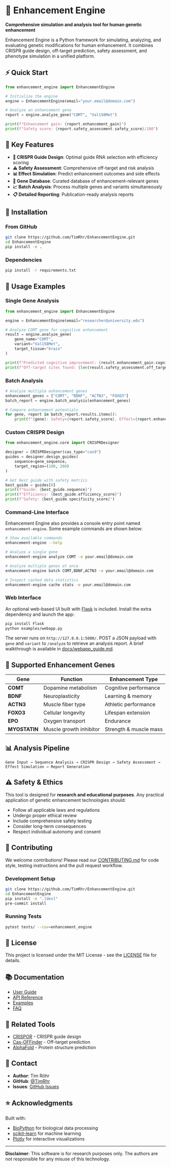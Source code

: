# 🧬 Enhancement Engine

**Comprehensive simulation and analysis tool for human genetic enhancement**

Enhancement Engine is a Python framework for simulating, analyzing, and evaluating genetic modifications for human enhancement. It combines CRISPR guide design, off-target prediction, safety assessment, and phenotype simulation in a unified platform.

## ⚡ Quick Start

```python
from enhancement_engine import EnhancementEngine

# Initialize the engine
engine = EnhancementEngine(email="your.email@domain.com")

# Analyze an enhancement gene
report = engine.analyze_gene("COMT", "Val158Met")

print(f"Enhancement gain: {report.enhancement_gain}")
print(f"Safety score: {report.safety_assessment.safety_score}/100")
```

## 🎯 Key Features

- **🔬 CRISPR Guide Design**: Optimal guide RNA selection with efficiency scoring
- **⚠️ Safety Assessment**: Comprehensive off-target and risk analysis
- **📊 Effect Simulation**: Predict enhancement outcomes and side effects
- **🧬 Gene Database**: Curated database of enhancement-relevant genes
- **📈 Batch Analysis**: Process multiple genes and variants simultaneously
- **📋 Detailed Reporting**: Publication-ready analysis reports

## 🚀 Installation

### From GitHub
```bash
git clone https://github.com/TimRhr/EnhancementEngine.git
cd EnhancementEngine
pip install -e .
```

### Dependencies
```bash
pip install -r requirements.txt
```

## 📖 Usage Examples

### Single Gene Analysis
```python
from enhancement_engine import EnhancementEngine

engine = EnhancementEngine(email="researcher@university.edu")

# Analyze COMT gene for cognitive enhancement
result = engine.analyze_gene(
    gene_name="COMT",
    variant="Val158Met",
    target_tissue="brain"
)

print(f"Predicted cognitive improvement: {result.enhancement_gain.cognitive}")
print(f"Off-target sites found: {len(result.safety_assessment.off_targets)}")
```

### Batch Analysis
```python
# Analyze multiple enhancement genes
enhancement_genes = ["COMT", "BDNF", "ACTN3", "FOXO3"]
batch_report = engine.batch_analysis(enhancement_genes)

# Compare enhancement potentials
for gene, report in batch_report.results.items():
    print(f"{gene}: Safety={report.safety_score}, Effect={report.enhancement_gain}")
```

### Custom CRISPR Design
```python
from enhancement_engine.core import CRISPRDesigner

designer = CRISPRDesigner(cas_type="cas9")
guides = designer.design_guides(
    sequence=gene_sequence,
    target_region=(100, 200)
)

# Get best guide with safety metrics
best_guide = guides[0]
print(f"Guide: {best_guide.sequence}")
print(f"Efficiency: {best_guide.efficiency_score}")
print(f"Safety: {best_guide.specificity_score}")
```

### Command-Line Interface

Enhancement Engine also provides a console entry point named
`enhancement-engine`. Some example commands are shown below:

```bash
# Show available commands
enhancement-engine --help

# Analyze a single gene
enhancement-engine analyze COMT -e your.email@domain.com

# Analyze multiple genes at once
enhancement-engine batch COMT,BDNF,ACTN3 -e your.email@domain.com

# Inspect cached data statistics
enhancement-engine cache stats -e your.email@domain.com
```

### Web Interface

An optional web-based UI built with [Flask](https://flask.palletsprojects.com/) is included.
Install the extra dependency and launch the app:

```bash
pip install Flask
python examples/webapp.py
```

The server runs on `http://127.0.0.1:5000/`. POST a JSON payload with `gene` and
`variant` to `/analyze` to retrieve an analysis report. A brief walkthrough is
available in [docs/webapp_guide.md](docs/webapp_guide.md).

## 🧬 Supported Enhancement Genes

| Gene | Function | Enhancement Type |
|------|----------|------------------|
| **COMT** | Dopamine metabolism | Cognitive performance |
| **BDNF** | Neuroplasticity | Learning & memory |
| **ACTN3** | Muscle fiber type | Athletic performance |
| **FOXO3** | Cellular longevity | Lifespan extension |
| **EPO** | Oxygen transport | Endurance |
| **MYOSTATIN** | Muscle growth inhibitor | Strength & muscle mass |

## 📊 Analysis Pipeline

```
Gene Input → Sequence Analysis → CRISPR Design → Safety Assessment → Effect Simulation → Report Generation
```

## ⚠️ Safety & Ethics

This tool is designed for **research and educational purposes**. Any practical application of genetic enhancement technologies should:

- Follow all applicable laws and regulations
- Undergo proper ethical review
- Include comprehensive safety testing
- Consider long-term consequences
- Respect individual autonomy and consent

## 🤝 Contributing

We welcome contributions! Please read our [CONTRIBUTING.md](CONTRIBUTING.md) for code style, testing instructions and the pull request workflow.

### Development Setup
```bash
git clone https://github.com/TimRhr/EnhancementEngine.git
cd EnhancementEngine
pip install -e ".[dev]"
pre-commit install
```

### Running Tests
```bash
pytest tests/ --cov=enhancement_engine
```

## 📄 License

This project is licensed under the MIT License - see the [LICENSE](LICENSE) file for details.

## 📚 Documentation

- [User Guide](docs/user_guide.md)
- [API Reference](docs/api_reference.md)
- [Examples](examples/)
- [FAQ](docs/faq.md)

## 🔗 Related Tools

- [CRISPOR](http://crispor.org/) - CRISPR guide design
- [Cas-OFFinder](http://www.rgenome.net/cas-offinder/) - Off-target prediction
- [AlphaFold](https://alphafold.ebi.ac.uk/) - Protein structure prediction

## 📧 Contact

- **Author**: Tim Röhr
- **GitHub**: [@TimRhr](https://github.com/TimRhr)
- **Issues**: [GitHub Issues](https://github.com/TimRhr/EnhancementEngine/issues)

## ⭐ Acknowledgments

Built with:
- [BioPython](https://biopython.org/) for biological data processing
- [scikit-learn](https://scikit-learn.org/) for machine learning
- [Plotly](https://plotly.com/) for interactive visualizations

---

**Disclaimer**: This software is for research purposes only. The authors are not responsible for any misuse of this technology.